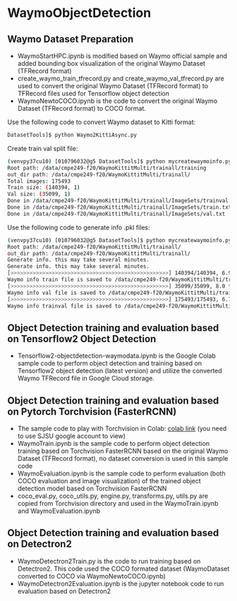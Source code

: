 # WaymoObjectDetection

## Waymo Dataset Preparation
* WaymoStartHPC.ipynb is modified based on Waymo official sample and added bounding box visualization of the original Waymo Dataset (TFRecord format)
* create_waymo_train_tfrecord.py and create_waymo_val_tfrecord.py are used to convert the original Waymo Dataset (TFRecord format) to TFRecord files used for Tensorflow object detection
* WaymoNewtoCOCO.ipynb is the code to convert the original Waymo Dataset (TFRecord format) to COCO format.

Use the following code to convert Waymo dataset to Kitti format:
```bash
DatasetTools]$ python Waymo2KittiAsync.py
```

Create train val split file:
```bash
(venvpy37cu10) [010796032@g5 DatasetTools]$ python mycreatewaymoinfo.py --createsplitfile_only
Root path: /data/cmpe249-f20/WaymoKittitMulti/trainall/training
out_dir path: /data/cmpe249-f20/WaymoKittitMulti/trainall/
Total images: 175493
Train size: (140394, 1)
Val size: (35099, 1)
Done in /data/cmpe249-f20/WaymoKittitMulti/trainall/ImageSets/trainval.txt
Done in /data/cmpe249-f20/WaymoKittitMulti/trainall/ImageSets/train.txt
Done in /data/cmpe249-f20/WaymoKittitMulti/trainall/ImageSets/val.txt
```

Use the following code to generate info .pkl files: 
```bash
(venvpy37cu10) [010796032@g5 DatasetTools]$ python mycreatewaymoinfo.py --createinfo_only
Root path: /data/cmpe249-f20/WaymoKittitMulti/trainall/
out_dir path: /data/cmpe249-f20/WaymoKittitMulti/trainall/
Generate info. this may take several minutes.
Generate info. this may take several minutes.
[>>>>>>>>>>>>>>>>>>>>>>>>>>>>>>>>>>>>>>>>>>>>>>>>>>] 140394/140394, 6.9 task/s, elapsed: 20461s, ETA:     0s
Waymo info train file is saved to /data/cmpe249-f20/WaymoKittitMulti/trainall/waymo_infos_train.pkl
[>>>>>>>>>>>>>>>>>>>>>>>>>>>>>>>>>>>>>>>>>>>>>>>>>>] 35099/35099, 8.0 task/s, elapsed: 4376s, ETA:     0s
Waymo info val file is saved to /data/cmpe249-f20/WaymoKittitMulti/trainall/waymo_infos_val.pkl
[>>>>>>>>>>>>>>>>>>>>>>>>>>>>>>>>>>>>>>>>>>>>>>>>>>] 175493/175493, 6.7 task/s, elapsed: 26166s, ETA:     0s
Waymo info trainval file is saved to /data/cmpe249-f20/WaymoKittitMulti/trainall/waymo_infos_trainval.pkl
```

## Object Detection training and evaluation based on Tensorflow2 Object Detection
* Tensorflow2-objectdetection-waymodata.ipynb is the Google Colab sample code to perform object detection and training based on Tensorflow2 object detection (latest version) and utilize the converted Waymo TFRecord file in Google Cloud storage.

## Object Detection training and evaluation based on Pytorch Torchvision (FasterRCNN)
* The sample code to play with Torchvision in Colab: [colab link](https://colab.research.google.com/drive/1DKZUL5ylKjiKtfOCGpirjRA3j8rIOs9M?usp=sharing) (you need to use SJSU google account to view)
* WaymoTrain.ipynb is the sample code to perform object detection training based on Torchvision FasterRCNN based on the original Waymo Dataset (TFRecord format), no dataset conversion is used in this sample code
* WaymoEvaluation.ipynb is the sample code to perform evaluation (both COCO evaluation and image visualization) of the trained object detection model based on Torchvision FasterRCNN
* coco_eval.py, coco_utils.py, engine.py, transforms.py, utils.py are copied from Torchvision directory and used in the WaymoTrain.ipynb and WaymoEvaluation.ipynb

## Object Detection training and evaluation based on Detectron2
* WaymoDetectron2Train.py is the code to run training based on Detectron2. This code used the COCO formated dataset (WaymoDataset converted to COCO via WaymoNewtoCOCO.ipynb)
* WaymoDetectron2Evaluation.ipynb is the jupyter notebook code to run evaluation based on Detectron2

 
